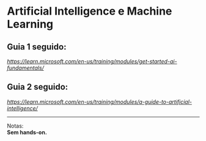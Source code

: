 # Artificial Intelligence e Machine Learning
## Guia 1 seguido:
_https://learn.microsoft.com/en-us/training/modules/get-started-ai-fundamentals/_

## Guia 2 seguido:
_https://learn.microsoft.com/en-us/training/modules/a-guide-to-artificial-intelligence/_

___
Notas:\
__Sem hands-on.__
